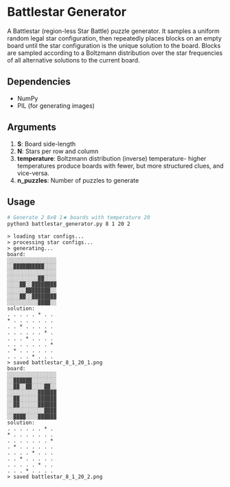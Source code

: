 # Battlestar Generator
A Battlestar (region-less Star Battle) puzzle generator. It samples a uniform random legal star configuration, then repeatedly places blocks on an empty board until the star configuration is the unique solution to the board. Blocks are sampled according to a Boltzmann distribution over the star frequencies of all alternative solutions to the current board.

## Dependencies
* NumPy
* PIL (for generating images)

## Arguments
1. **S**: Board side-length
2. **N**: Stars per row and column
3. **temperature**: Boltzmann distribution (inverse) temperature- higher temperatures produce boards with fewer, but more structured clues, and vice-versa.
4. **n_puzzles**: Number of puzzles to generate

## Usage
```bash
# Generate 2 8x8 1★ boards with temperature 20
python3 battlestar_generator.py 8 1 20 2
```
```
> loading star configs...
> processing star configs...
> generating...
board:
░░░░░░░░░░░░░░░░
░░▓▓▓▓▓▓▓▓▓▓░░░░
░░░░░░░░░░░░░░░░
░░░░░░░░░░▓▓░░░░
░░░░▓▓░░▓▓▓▓▓▓▓▓
░░░░░░▓▓▓▓▓▓▓▓░░
░░░░▓▓░░▓▓▓▓▓▓▓▓
░░░░░░░░░░▓▓▓▓░░
solution:
. . . . . * . .
* . . . . . . .
. . * . . . . .
. . . . . . * .
. . . * . . . .
. . . . . . . *
. * . . . . . .
. . . . * . . .
> saved battlestar_8_1_20_1.png
board:
░░░░░░░░░░░░░░░░
░░▓▓▓▓▓▓░░░░░░░░
░░▓▓░░▓▓░░░░▓▓░░
░░░░░░░░░░▓▓▓▓▓▓
░░▓▓░░░░░░▓▓▓▓▓▓
░░▓▓░░░░░░▓▓▓▓▓▓
░░░░░░░░░░░░▓▓▓▓
░░▓▓▓▓░░░░▓▓▓▓▓▓
solution:
. . . . . . * .
* . . . . . . .
. . . . . . . *
. * . . . . . .
. . . . * . . .
. . * . . . . .
. . . . . * . .
. . . * . . . .
> saved battlestar_8_1_20_2.png
```
